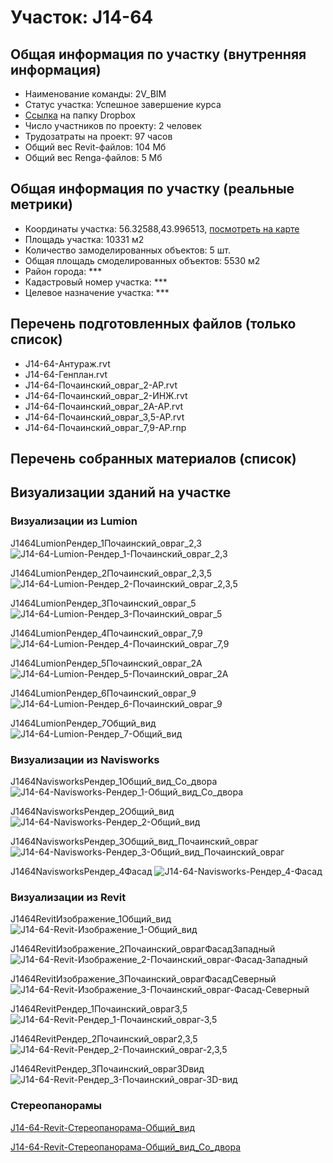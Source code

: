 # Участок: J14-64
## Общая информация по участку (внутренняя информация)
+ Наименование команды: 2V_BIM
+ Статус участка: Успешное завершение курса
+ [Ссылка](https://www.dropbox.com/sh/wvvgv1nw1iqred9/AACYUoDqiCLdQVyrN639yLlja/J14_64?dl=0) на папку Dropbox
+ Число участников по проекту: 2 человек
+ Трудозатраты на проект: 97 часов
+ Общий вес Revit-файлов: 104 Мб
+ Общий вес Renga-файлов: 5 Мб
## Общая информация по участку (реальные метрики)
+ Координаты участка: 56.32588,43.996513, [посмотреть на карте](yandex.ru/maps/47/nizhny-novgorod/?ll=56.32588%2C43.996513&z=19)
+ Площадь участка: 10331 м2
+ Количество замоделированных объектов: 5 шт.
+ Общая площадь смоделированных объектов: 5530 м2
+ Район города: *** 
+ Кадастровый номер участка: *** 
+ Целевое назначение участка: *** 
## Перечень подготовленных файлов (только список)
+ J14-64-Антураж.rvt
+ J14-64-Генплан.rvt
+ J14-64-Почаинский_овраг_2-АР.rvt
+ J14-64-Почаинский_овраг_2-ИНЖ.rvt
+ J14-64-Почаинский_овраг_2А-АР.rvt
+ J14-64-Почаинский_овраг_3,5-АР.rvt
+ J14-64-Почаинский_овраг_7,9-АР.rnp
## Перечень собранных материалов (список)
## Визуализации зданий на участке
### Визуализации из Lumion
J1464LumionРендер_1Почаинский_овраг_2,3
![J14-64-Lumion-Рендер_1-Почаинский_овраг_2,3](/Images/J14_64/J14-64-Lumion-Рендер_1-Почаинский_овраг_2,3_Compressed.jpg)

J1464LumionРендер_2Почаинский_овраг_2,3,5
![J14-64-Lumion-Рендер_2-Почаинский_овраг_2,3,5](/Images/J14_64/J14-64-Lumion-Рендер_2-Почаинский_овраг_2,3,5_Compressed.jpg)

J1464LumionРендер_3Почаинский_овраг_5
![J14-64-Lumion-Рендер_3-Почаинский_овраг_5](/Images/J14_64/J14-64-Lumion-Рендер_3-Почаинский_овраг_5_Compressed.jpg)

J1464LumionРендер_4Почаинский_овраг_7,9
![J14-64-Lumion-Рендер_4-Почаинский_овраг_7,9](/Images/J14_64/J14-64-Lumion-Рендер_4-Почаинский_овраг_7,9_Compressed.jpg)

J1464LumionРендер_5Почаинский_овраг_2А
![J14-64-Lumion-Рендер_5-Почаинский_овраг_2А](/Images/J14_64/J14-64-Lumion-Рендер_5-Почаинский_овраг_2А_Compressed.jpg)

J1464LumionРендер_6Почаинский_овраг_9
![J14-64-Lumion-Рендер_6-Почаинский_овраг_9](/Images/J14_64/J14-64-Lumion-Рендер_6-Почаинский_овраг_9_Compressed.jpg)

J1464LumionРендер_7Общий_вид
![J14-64-Lumion-Рендер_7-Общий_вид](/Images/J14_64/J14-64-Lumion-Рендер_7-Общий_вид_Compressed.jpg)

### Визуализации из Navisworks
J1464NavisworksРендер_1Общий_вид_Со_двора
![J14-64-Navisworks-Рендер_1-Общий_вид_Со_двора](/Images/J14_64/J14-64-Navisworks-Рендер_1-Общий_вид_Со_двора_Compressed.jpg)

J1464NavisworksРендер_2Общий_вид
![J14-64-Navisworks-Рендер_2-Общий_вид](/Images/J14_64/J14-64-Navisworks-Рендер_2-Общий_вид_Compressed.jpg)

J1464NavisworksРендер_3Общий_вид_Почаинский_овраг
![J14-64-Navisworks-Рендер_3-Общий_вид_Почаинский_овраг](/Images/J14_64/J14-64-Navisworks-Рендер_3-Общий_вид_Почаинский_овраг_Compressed.jpg)

J1464NavisworksРендер_4Фасад
![J14-64-Navisworks-Рендер_4-Фасад](/Images/J14_64/J14-64-Navisworks-Рендер_4-Фасад_Compressed.jpg)

### Визуализации из Revit
J1464RevitИзображение_1Общий_вид
![J14-64-Revit-Изображение_1-Общий_вид](/Images/J14_64/J14-64-Revit-Изображение_1-Общий_вид_Compressed.jpg)

J1464RevitИзображение_2Почаинский_оврагФасадЗападный
![J14-64-Revit-Изображение_2-Почаинский_овраг-Фасад-Западный](/Images/J14_64/J14-64-Revit-Изображение_2-Почаинский_овраг-Фасад-Западный_Compressed.jpg)

J1464RevitИзображение_3Почаинский_оврагФасадСеверный
![J14-64-Revit-Изображение_3-Почаинский_овраг-Фасад-Северный](/Images/J14_64/J14-64-Revit-Изображение_3-Почаинский_овраг-Фасад-Северный_Compressed.jpg)

J1464RevitРендер_1Почаинский_овраг3,5
![J14-64-Revit-Рендер_1-Почаинский_овраг-3,5](/Images/J14_64/J14-64-Revit-Рендер_1-Почаинский_овраг-3,5_Compressed.jpg)

J1464RevitРендер_2Почаинский_овраг2,3,5
![J14-64-Revit-Рендер_2-Почаинский_овраг-2,3,5](/Images/J14_64/J14-64-Revit-Рендер_2-Почаинский_овраг-2,3,5_Compressed.jpg)

J1464RevitРендер_3Почаинский_овраг3Dвид
![J14-64-Revit-Рендер_3-Почаинский_овраг-3D-вид](/Images/J14_64/J14-64-Revit-Рендер_3-Почаинский_овраг-3D-вид_Compressed.jpg)

### Стереопанорамы
[J14-64-Revit-Стереопанорама-Общий_вид](https://pano.autodesk.com/pano.html?url=jpgs/c5ceb72d-ff25-4288-abce-5db1fa3103dc&version=2)

[J14-64-Revit-Стереопанорама-Общий_вид_Со_двора](https://pano.autodesk.com/pano.html?url=jpgs/5c0d5413-1963-4619-844c-90bae4a67c91&version=2)

